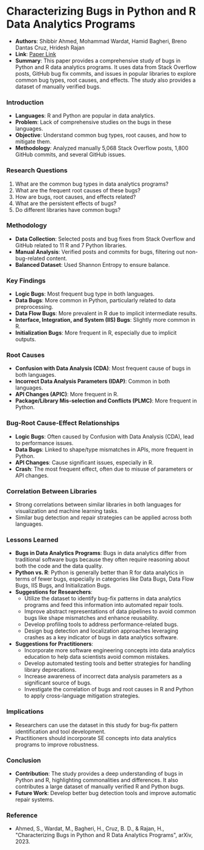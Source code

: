 # Characterizing Bugs in Python and R Data Analytics Programs
- **Authors**: Shibbir Ahmed, Mohammad Wardat, Hamid Bagheri, Breno Dantas Cruz, Hridesh Rajan
- **Link**: [Paper Link](https://arxiv.org/abs/2306.08632)
- **Summary**: This paper provides a comprehensive study of bugs in Python and R data analytics programs. It uses data from Stack Overflow posts, GitHub bug fix commits, and issues in popular libraries to explore common bug types, root causes, and effects. The study also provides a dataset of manually verified bugs.

### Introduction
- **Languages**: R and Python are popular in data analytics.
- **Problem**: Lack of comprehensive studies on the bugs in these languages.
- **Objective**: Understand common bug types, root causes, and how to mitigate them.
- **Methodology**: Analyzed manually 5,068 Stack Overflow posts, 1,800 GitHub commits, and several GitHub issues.

### Research Questions
1. What are the common bug types in data analytics programs?
2. What are the frequent root causes of these bugs?
3. How are bugs, root causes, and effects related?
4. What are the persistent effects of bugs?
5. Do different libraries have common bugs?

### Methodology
- **Data Collection**: Selected posts and bug fixes from Stack Overflow and GitHub related to 11 R and 7 Python libraries.
- **Manual Analysis**: Verified posts and commits for bugs, filtering out non-bug-related content.
- **Balanced Dataset**: Used Shannon Entropy to ensure balance.

### Key Findings
- **Logic Bugs**: Most frequent bug type in both languages.
- **Data Bugs**: More common in Python, particularly related to data preprocessing.
- **Data Flow Bugs**: More prevalent in R due to implicit intermediate results.
- **Interface, Integration, and System (IIS) Bugs**: Slightly more common in R.
- **Initialization Bugs**: More frequent in R, especially due to implicit outputs.

### Root Causes
- **Confusion with Data Analysis (CDA)**: Most frequent cause of bugs in both languages.
- **Incorrect Data Analysis Parameters (IDAP)**: Common in both languages.
- **API Changes (APIC)**: More frequent in R.
- **Package/Library Mis-selection and Conflicts (PLMC)**: More frequent in Python.

### Bug-Root Cause-Effect Relationships
- **Logic Bugs**: Often caused by Confusion with Data Analysis (CDA), lead to performance issues.
- **Data Bugs**: Linked to shape/type mismatches in APIs, more frequent in Python.
- **API Changes**: Cause significant issues, especially in R.
- **Crash**: The most frequent effect, often due to misuse of parameters or API changes.

### Correlation Between Libraries
- Strong correlations between similar libraries in both languages for visualization and machine learning tasks.
- Similar bug detection and repair strategies can be applied across both languages.

### Lessons Learned
- **Bugs in Data Analytics Programs**: Bugs in data analytics differ from traditional software bugs because they often require reasoning about both the code and the data quality.
- **Python vs. R**: Python is generally better than R for data analytics in terms of fewer bugs, especially in categories like Data Bugs, Data Flow Bugs, IIS Bugs, and Initialization Bugs.
- **Suggestions for Researchers**:
  - Utilize the dataset to identify bug-fix patterns in data analytics programs and feed this information into automated repair tools.
  - Improve abstract representations of data pipelines to avoid common bugs like shape mismatches and enhance reusability.
  - Develop profiling tools to address performance-related bugs.
  - Design bug detection and localization approaches leveraging crashes as a key indicator of bugs in data analytics software.
- **Suggestions for Practitioners**:
  - Incorporate more software engineering concepts into data analytics education to help data scientists avoid common mistakes.
  - Develop automated testing tools and better strategies for handling library deprecations.
  - Increase awareness of incorrect data analysis parameters as a significant source of bugs.
  - Investigate the correlation of bugs and root causes in R and Python to apply cross-language mitigation strategies.

### Implications
- Researchers can use the dataset in this study for bug-fix pattern identification and tool development.
- Practitioners should incorporate SE concepts into data analytics programs to improve robustness.

### Conclusion
- **Contribution**: The study provides a deep understanding of bugs in Python and R, highlighting commonalities and differences. It also contributes a large dataset of manually verified R and Python
bugs.
- **Future Work**: Develop better bug detection tools and improve automatic repair systems.

### Reference
- Ahmed, S., Wardat, M., Bagheri, H., Cruz, B. D., & Rajan, H., "Characterizing Bugs in Python and R Data Analytics Programs", arXiv, 2023.

